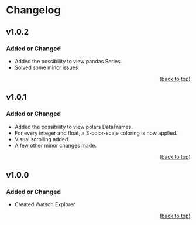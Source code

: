 # Changelog

## v1.0.2

### Added or Changed
- Added the possibility to view pandas Series.
- Solved some minor issues

<p align="right">(<a href="#readme-top">back to top</a>)</p>


## v1.0.1

### Added or Changed
- Added the possibility to view polars DataFrames.
- For every integer and float, a 3-color-scale coloring is now applied.
- Visual scrolling added.
- A few other minor changes made.

<p align="right">(<a href="#readme-top">back to top</a>)</p>


## v1.0.0

### Added or Changed
- Created Watson Explorer

<p align="right">(<a href="#readme-top">back to top</a>)</p>